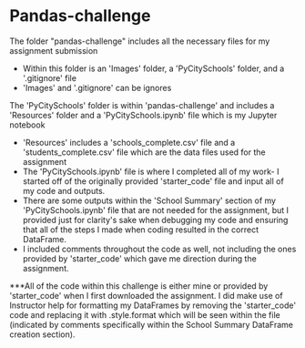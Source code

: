 # Pandas-challenge
The folder "pandas-challenge" includes all the necessary files for my assignment submission
- Within this folder is an 'Images' folder, a 'PyCitySchools' folder, and a '.gitignore' file
- 'Images' and '.gitignore' can be ignores

The 'PyCitySchools' folder is within 'pandas-challenge' and includes a 'Resources' folder and a 'PyCitySchools.ipynb' file which is my Jupyter notebook
- 'Resources' includes a 'schools_complete.csv' file and a 'students_complete.csv' file which are the data files used for the assignment
- The 'PyCitySchools.ipynb' file is where I completed all of my work- I started off of the originally provided 'starter_code' file and input all of my code and outputs.
- There are some outputs within the 'School Summary' section of my 'PyCitySchools.ipynb' file that are not needed for the assignment, but I provided just for clarity's sake when debugging my code and ensuring that all of the steps I made when coding resulted in the correct DataFrame.
- I included comments throughout the code as well, not including the ones provided by 'starter_code' which gave me direction during the assignment.

***All of the code within this challenge is either mine or provided by 'starter_code' when I first downloaded the assignment. I did make use of Instructor help for formatting my DataFrames by removing the 'starter_code' code and replacing it with .style.format which will be seen within the file (indicated by comments specifically within the School Summary DataFrame creation section). 
